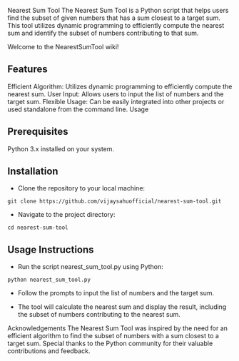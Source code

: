 Nearest Sum Tool
The Nearest Sum Tool is a Python script that helps users find the subset of given numbers that has a sum closest to a target sum. This tool utilizes dynamic programming to efficiently compute the nearest sum and identify the subset of numbers contributing to that sum.

Welcome to the NearestSumTool wiki!

## Features

Efficient Algorithm: Utilizes dynamic programming to efficiently compute the nearest sum.
User Input: Allows users to input the list of numbers and the target sum.
Flexible Usage: Can be easily integrated into other projects or used standalone from the command line.
Usage

## Prerequisites
Python 3.x installed on your system.

## Installation

* Clone the repository to your local machine:

`git clone https://github.com/vijaysahuofficial/nearest-sum-tool.git`

* Navigate to the project directory:

`cd nearest-sum-tool`

## Usage Instructions

* Run the script nearest_sum_tool.py using Python:

`python nearest_sum_tool.py`


* Follow the prompts to input the list of numbers and the target sum.

* The tool will calculate the nearest sum and display the result, including the subset of numbers contributing to the nearest sum.


Acknowledgements
The Nearest Sum Tool was inspired by the need for an efficient algorithm to find the subset of numbers with a sum closest to a target sum. Special thanks to the Python community for their valuable contributions and feedback.
